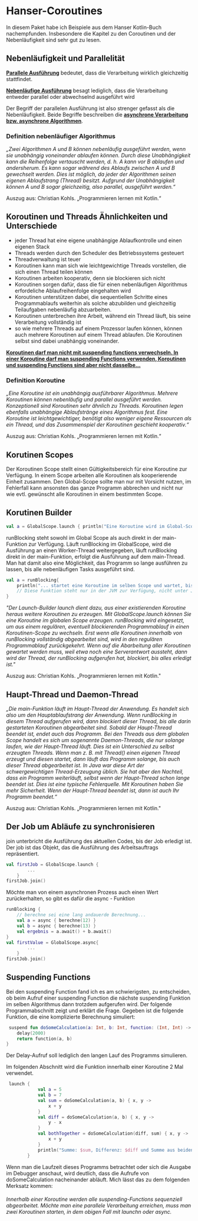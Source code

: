 # Hanser-Coroutines
In diesem Paket habe ich Beispiele aus dem Hanser Kotlin-Buch nachempfunden.
Insbesondere die Kapitel zu den Coroutinen und der Nebenläufigkeit sind sehr 
gut zu lesen.

## Nebenläufigkeit und Parallelität
<p><u><b>Parallele Ausführung</b></u> bedeutet, dass die Verarbeitung wirklich gleichzeitig stattfindet.</p>
<p><u><b>Nebenläufige Ausführung</b></u> besagt lediglich, dass die Verarbeitung entweder parallel oder abwechselnd ausgeführt wird</p>
Der Begriff der parallelen Ausführung ist also strenger gefasst als die Nebenläufigkeit. Beide Begriffe beschreiben die 
<u><b>asynchrone Verarbeitung bzw. asynchrone Algorithmen</b></u>.

### Definition nebenläufiger Algorithmus
<p>
    <i>
        „Zwei Algorithmen A und B können nebenläufig ausgeführt werden, wenn sie unabhängig voneinander ablaufen können. 
        Durch diese Unabhängigkeit kann die Reihenfolge vertauscht werden, d. h. A kann vor B ablaufen und andersherum. 
        Es kann sogar während des Ablaufs zwischen A und B gewechselt werden. Dies ist möglich, da jeder der Algorithmen 
        seinen eigenen Ablaufstrang (Thread) besitzt. Aufgrund der Unabhängigkeit können A und B sogar gleichzeitig, 
        also parallel, ausgeführt werden.“
    </i>

Auszug aus: Christian Kohls. „Programmieren lernen mit Kotlin.“
</p>

## Koroutinen und Threads Ähnlichkeiten und Unterschiede
<ul>
    <li>jeder Thread hat eine eigene unabhängige Ablaufkontrolle und einen eigenen Stack</li>
    <li>Threads werden durch den Scheduler des Betriebssystems gesteuert</li>
    <li>Threadverwaltung ist teuer</li>
    <li>Koroutinen kann man sich wie leichtgewichtige Threads vorstellen, die sich einen Thread teilen können</li>
    <li>Koroutinen arbeiten kooperativ, denn sie blockieren sich nicht</li>
    <li>Koroutinen sorgen dafür, dass die für einen nebenläufigen Algorithmus erfordeliche Ablaufreihenfolge eingehalten wird</li>
    <li>Koroutinen unterstützen dabei, die  sequentiellen Schritte eines Programmablaufs weiterhin als solche abzubilden 
        und gleichzeitig Teilaufgaben nebenläufig abzuarbeiten.
    </li>
    <li>Koroutinen unterbrechen ihre Arbeit, während ein Thread läuft, bis seine Verarbeitung vollständig ist</li>
    <li>so wie mehrere Threads auf einem Prozessor laufen können, können auch mehrere Koroutinen auf einem Thread
        ablaufen. Die Koroutinen selbst sind dabei unabhängig voneinander.
    </li>
</ul>
<u><b>Koroutinen darf man nicht mit suspending functions verwechseln. In einer Koroutine darf man
      suspending Functions verwenden, Koroutinen und suspending Functions sind aber nicht dasselbe...
</b></u>

### Definition Koroutine

<p>
    <i>
        „Eine Koroutine ist ein unabhängig ausführbarer Algorithmus. Mehrere Koroutinen können nebenläufig und parallel 
        ausgeführt werden. Konzeptionell sind Koroutinen sehr ähnlich zu Threads. Koroutinen legen ebenfalls unabhängige 
        Ablaufstränge eines Algorithmus fest. Eine Koroutine ist leichtgewichtiger, benötigt also weniger eigene 
        Ressourcen als ein Thread, und das Zusammenspiel der Koroutinen geschieht kooperativ.“
    </i>

Auszug aus: Christian Kohls. „Programmieren lernen mit Kotlin.“        
</p>

## Korutinen Scopes
<p>Der Koroutinen Scope stellt einen Gültigkeitsbereich für eine Koroutine zur Verfügung.
   In einem Scope arbeiten alle Koroutinen als kooperierende Einheit zusammen.
   Den Global-Scope sollte man nur mit Vorsicht nutzen, im Fehlerfall kann ansonsten das ganze Programm abbrechen
   und nicht nur wie evtl. gewünscht alle Koroutinen in einem bestimmten Scope.
</p>

## Korutinen Builder
```kotlin    
val a = GlobalScope.launch { println("Eine Koroutine wird im Global-Scope gestartet ...") }
```
<p>runBlocking steht sowohl im Global Scope als auch direkt in der main-Funktion zur Verfügung. Läuft runBlocking im 
   GlobalScope, wird die Ausführung an einen Worker-Thread weitergegeben, läuft runBlocking direkt in der main-Funktion,
   erfolgt die Ausführung auf dem main-Thread. Man hat damit also eine Möglichkeit, das Programm so lange ausführen zu
   lassen, bis alle nebenläufigen Tasks ausgeführt sind.
</p>

```kotlin    
val a = runBlocking{
    println("... startet eine Koroutine im selben Scope und wartet, bis alle Anweisungen dahinter abgearbeitet sind") 
    // Diese Funktion steht nur in der JVM zur Verfügung, nicht unter JavaScript  
}
```

<p>
    <i>
        
"Der Launch-Builder launch dient dazu, aus einer existierenden Koroutine heraus weitere Koroutinen zu erzeugen. 
Mit GlobalScope.launch können Sie eine Koroutine im globalen Scope erzeugen. 
runBlocking wird eingesetzt, um aus einem regulären, eventuell blockierenden Programmablauf in einen Koroutinen-Scope zu wechseln. 
Erst wenn alle Koroutinen innerhalb von runBlocking vollständig abgearbeitet sind, wird in den regulären Programmablauf 
zurückgekehrt. Wenn auf die Abarbeitung aller Koroutinen gewartet werden muss, weil etwa noch eine Serverantwort aussteht, 
dann wird der Thread, der runBlocking aufgerufen hat, blockiert, bis alles erledigt ist."


</i>
Auszug aus: Christian Kohls. „Programmieren lernen mit Kotlin." 
</p>

## Haupt-Thread und Daemon-Thread
<p>
    <i>
        „Die main-Funktion läuft im Haupt-Thread der Anwendung. Es handelt sich also um den Hauptablaufstrang der Anwendung. 
        Wenn runBlocking in diesem Thread aufgerufen wird, dann blockiert dieser Thread, bis alle darin gestarteten 
        Koroutinen abgearbeitet sind. Sobald der Haupt-Thread beendet ist, endet auch das Programm.
        Bei den Threads aus dem globalen Scope handelt es sich um sogenannte Daemon-Threads, die nur solange laufen, 
        wie der Haupt-Thread läuft. Dies ist ein Unterschied zu selbst erzeugten Threads. Wenn man z. B. mit Thread() 
        einen eigenen Thread erzeugt und diesen startet, dann läuft das Programm solange, bis auch dieser Thread 
        abgearbeitet ist. In Java war diese Art der schwergewichtigen Thread-Erzeugung üblich. Sie hat aber den Nachteil, 
        dass ein Programm weiterläuft, selbst wenn der Haupt-Thread schon lange beendet ist. Dies ist eine typische Fehlerquelle.
        Mit Koroutinen haben Sie mehr Sicherheit. Wenn der Haupt-Thread beendet ist, dann ist auch Ihr Programm beendet.“
    </i>

Auszug aus: Christian Kohls. „Programmieren lernen mit Kotlin." 
</p>

## Der Job um Abläufe zu synchronisieren
join unterbricht die Ausführung des aktuellen Codes, bis der Job erledigt ist. Der job ist das Objekt, das die Ausführung
des Arbeitsauftrags repräsentiert.
```kotlin    
val firstJob = GlobalScope.launch {
        ...
    }
firstJob.join()
```

Möchte man von einem asynchronen Prozess auch einen Wert zurückerhalten, so gibt es dafür die async - Funktion 
```kotlin 
runBlocking {
    // berechne sei eine lang andauerde Berechnung...
    val a = async { berechne(12) }
    val b = async { berechne(13) }
    val ergebnis = a.await() + b.await()
}   
val firstValue = GlobalScope.async{
        ...
    }
firstJob.join()
```

## Suspending Functions
Bei den suspending Function fand ich es am schwierigsten, zu entscheiden, ob beim Aufruf einer suspending 
Function die nächste suspending Funktion im selben Algorithmus dann trotzdem aufgerufen wird. Der folgende 
Programmabschnitt zeigt und erklärt die Frage. Gegeben ist die folgende Funktion, die eine komplizierte
Berechnung simuliert:
```kotlin
 suspend fun doSomeCalculation(a: Int, b: Int, function: (Int, Int) -> Int): Int {
    delay(2000)
    return function(a, b)
}
```
Der Delay-Aufruf soll lediglich den langen Lauf des Programms simulieren.

Im folgenden Abschnitt wird die Funktion innerhalb einer Koroutine 2 Mal verwendet.

```kotlin
 launch {
            val a = 5
            val b = 7
            val sum = doSomeCalculation(a, b) { x, y ->
                x + y
            }
            val diff = doSomeCalculation(a, b) { x, y ->
                y - x
            }
            val bothTogether = doSomeCalculation(diff, sum) { x, y ->
                x + y
            }
            println("Summe: $sum, Differenz: $diff und Summe aus beiden ist: $bothTogether")
        }

```

Wenn man die Laufzeit dieses Programms betrachtet oder sich die Ausgabe im Debugger anschaut, wird deutlich,
dass die Aufrufe von doSomeCalculation nacheinander abläuft. Mich lässt das zu dem folgenden Merksatz kommen:

###### Innerhalb einer Koroutine werden alle suspending-Functions sequenziell abgearbeitet. Möchte man eine parallele Verarbeitung erreichen, muss man zwei Koroutinen starten, in dem obigen Fall mit launchn oder async. 


